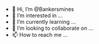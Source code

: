 - 👋 Hi, I’m @Bankersmines
- 👀 I’m interested in ...
- 🌱 I’m currently learning ...
- 💞️ I’m looking to collaborate on ...
- 📫 How to reach me ...

<!---
Bankersmines/Bankersmines is a ✨ special ✨ repository because its `README.md` (this file) appears on your GitHub profile.
You can click the Preview link to take a look at your changes.
--->
